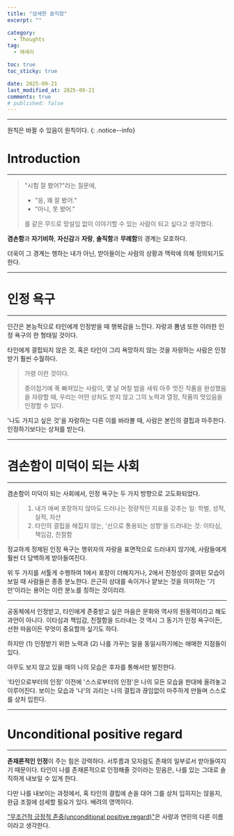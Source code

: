 ```yaml
---
title: "섬세한 솔직함"
excerpt: ""

category:
  - Thoughts
tag:
  - 에세이

toc: true
toc_sticky: true

date: 2025-09-21
last_modified_at: 2025-09-21
comments: true
# published: false
---
```


---

원칙은 바뀔 수 있음이 원칙이다.
{: .notice--info}

# Introduction
---

> "시험 잘 봤어?"라는 질문에,
> - "응, 꽤 잘 봤어."
> - "아니, 못 봤어."
>  
> 를 같은 무드로 망설임 없이 이야기할 수 있는 사람이 되고 싶다고 생각했다.

**겸손함**과 **자기비하**, **자신감**과 **자랑**, **솔직함**과 **무례함**의 경계는 모호하다.

더욱이 그 경계는 행하는 내가 아닌, 받아들이는 사람의 상황과 맥락에 의해 정의되기도 한다.

---

# 인정 욕구
---
인간은 본능적으로 타인에게 인정받을 때 행복감을 느낀다. 자랑과 뽐냄 또한 이러한 인정 욕구의 한 형태일 것이다.

타인에게 결핍되지 않은 것, 혹은 타인이 그리 욕망하지 않는 것을 자랑하는 사람은 인정받기 훨씬 수월하다.

>
> 가령 이런 것이다.
>
> 종이접기에 푹 빠져있는 사람이, 몇 날 며칠 밤을 새워 아주 멋진 작품을 완성했음을 자랑할 때, 우리는 어떤 상처도 받지 않고 그의 노력과 열정, 작품의 멋있음을 인정할 수 있다.
> 

'나도 가지고 싶은 것'을 자랑하는 다른 이를 바라볼 때, 사람은 본인의 결핍과 마주한다. 인정하기보다는 상처를 받는다.

---

# 겸손함이 미덕이 되는 사회
---
겸손함이 미덕이 되는 사회에서, 인정 욕구는 두 가지 방향으로 고도화되었다.

> 1. 내가 애써 포장하지 않아도 드러나는 정량적인 지표를 갖추는 일: 학벌, 성적, 실적, 자산
> 2. 타인의 결핍을 헤집지 않는, '선으로 통용되는 성향'을 드러내는 것: 이타심, 책임감, 친절함

정교하게 정제된 인정 욕구는 행위자의 자랑을 표면적으로 드러내지 않기에, 사람들에게 훨씬 더 담백하게 받아들여진다.

위 두 가지를 서툴게 수행하여 1에서 포장이 더해지거나, 2에서 진정성이 결여된 모습이 보일 때 사람들은 종종 분노한다. 은근히 상대를 속이거나 얕보는 것을 의미하는 '기만'이라는 용어는 이런 분노를 칭하는 것이리라.

---

공동체에서 인정받고, 타인에게 존중받고 싶은 마음은 문화와 역사의 원동력이라고 해도 과언이 아니다. 이타심과 책임감, 친절함을 드러내는 것 역시 그 동기가 인정 욕구이든, 선한 마음이든 무엇이 중요할까 싶기도 하다.

하지만 (1) 인정받기 위한 노력과 (2) 나를 가꾸는 일을 동일시하기에는 애매한 지점들이 있다.

아무도 보지 않고 있을 때의 나의 모습은 후자를 통해서만 발전한다.

'타인으로부터의 인정' 이전에 '스스로부터의 인정'은 나의 모든 모습을 판대에 올려놓고 이루어진다. 보이는 모습과 '나'의 괴리는 나의 결핍과 끊임없이 마주하게 만들며 스스로를 상처 입힌다.

---

# Unconditional positive regard
---
**존재론적인 인정**이 주는 힘은 강력하다. 서투름과 모자람도 존재의 일부로서 받아들여지기 때문이다. 타인이 나를 존재론적으로 인정해줄 것이라는 믿음은, 나를 있는 그대로 솔직하게 내보일 수 있게 한다.

다만 나를 내보이는 과정에서, 혹 타인의 결핍에 손을 대어 그를 상처 입히지는 않을지, 완급 조절에 섬세할 필요가 있다. 배려의 영역이다.

["무조건적 긍정적 존중(unconditional positive regard)"](https://dictionary.apa.org/unconditional-positive-regard)은 사랑과 연민의 다른 이름이라고 생각한다.